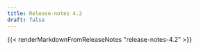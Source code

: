 ```yaml
---
title: Release-notes 4.2
draft: false
---
```


{{< renderMarkdownFromReleaseNotes "release-notes-4.2" >}}